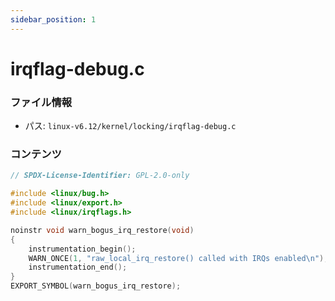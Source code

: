 ```yaml
---
sidebar_position: 1
---
```

# irqflag-debug.c

### ファイル情報

- パス: `linux-v6.12/kernel/locking/irqflag-debug.c`

### コンテンツ

```c
// SPDX-License-Identifier: GPL-2.0-only

#include <linux/bug.h>
#include <linux/export.h>
#include <linux/irqflags.h>

noinstr void warn_bogus_irq_restore(void)
{
	instrumentation_begin();
	WARN_ONCE(1, "raw_local_irq_restore() called with IRQs enabled\n");
	instrumentation_end();
}
EXPORT_SYMBOL(warn_bogus_irq_restore);

```
